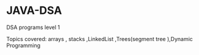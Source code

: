 # JAVA-DSA
DSA programs level 1


Topics covered: 
arrays , stacks ,LinkedList ,Trees(segment tree ),Dynamic Programming
